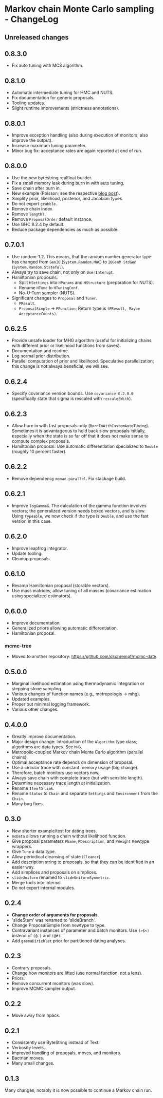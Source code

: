 
# Markov chain Monte Carlo sampling - ChangeLog


## Unreleased changes


## 0.8.3.0

-   Fix auto tuning with MC3 algorithm.


## 0.8.1.0

-   Automatic intermediate tuning for HMC and NUTS.
-   Fix documentation for generic proposals.
-   Tooling updates.
-   Slight runtime improvements (strictness annotations).


## 0.8.0.1

-   Improve exception handling (also during execution of monitors; also improve
    the output).
-   Increase maximum tuning parameter.
-   Minor bug fix: acceptance rates are again reported at end of run.


## 0.8.0.0

-   Use the new bytestring realfloat builder.
-   Fix a small memory leak during burn in with auto tuning.
-   Save chain after burn in.
-   New example (Poisson; see the respective [blog post](https://dschrempf.github.io/coding/2022-06-28-sample-from-a-posterior-using-markov-chain-monte-carlo-algorithms-and-haskell/)).
-   Simplify prior, likelihood, posterior, and Jacobian types.
-   Do not export `grabble`.
-   Remove chain index.
-   Remove `lengthT`.
-   Remove `ProposalOrder` default instance.
-   Use GHC 9.2.4 by default.
-   Reduce package dependencies as much as possible.


## 0.7.0.1

-   Use random-1.2. This means, that the random number generator type has changed
    from `GenIO` (`System.Random.MWC`) to `IOGenM StdGen`
    (`System.Random.Stateful`).
-   Always try to save chain, not only on `UserInterupt`.
-   Hamiltonian proposals:
    -   Split `HSettings` into `HParams` and `HStructure` (preparation for NUTS).
    -   Rename `HTune` to `HTuningConf`.
    -   No-U-Turn sampler (NUTS).
-   Significant changes to `Proposal` and `Tuner`.
    -   `PResult`.
    -   `ProposalSimple` -> `PFunction`; Return type is `(PResult, Maybe AcceptanceCounts)`.


## 0.6.2.5

-   Provide unsafe loader for MHG algorithm (useful for initializing chains with
    different prior or likelihood functions from saves).
-   Documentation and readme.
-   Log normal prior distribution.
-   Parallel computation of prior and likelihood. Speculative parallelization;
    this change is not always beneficial, we will see.


## 0.6.2.4

-   Specify covariance version bounds. Use `covariance-0.2.0.0` (specifically
    state that sigma is rescaled with `rescaleSWith`).


## 0.6.2.3

-   Allow burn in with fast proposals only (`BurnInWithCustomAutoTUning`).
    Sometimes it is advantageous to hold back slow proposals initially, especially
    when the state is so far off that it does not make sense to compute complex
    proposals.
-   Hamiltonian proposal: Use automatic differentiation specialized to `Double`
    (roughly 10 percent faster).


## 0.6.2.2

-   Remove dependency `monad-parallel`. Fix stackage build.


## 0.6.2.1

-   Improve `logGammaG`. The calculation of the gamma function involves vectors;
    the generalized version needs boxed vectors, and is slow. Using `Typeable`, we
    now check if the type is `Double`, and use the fast version in this case.


## 0.6.2.0

-   Improve leapfrog integrator.
-   Update tooling.
-   Cleanup proposals.


## 0.6.1.0

-   Revamp Hamiltonian proposal (storable vectors).
-   Use mass matrices; allow tuning of all masses (covariance estimation using
    specialized estimators).


## 0.6.0.0

-   Improve documentation.
-   Generalized priors allowing automatic differentiation.
-   Hamiltonian proposal.


### mcmc-tree

-   Moved to another repository: <https://github.com/dschrempf/mcmc-date>.


## 0.5.0.0

-   Marginal likelihood estimation using thermodynamic integration or stepping
    stone sampling.
-   Various changes of function names (e.g., metropologis -> mhg).
-   Updated examples.
-   Proper but minimal logging framework.
-   Various other changes.


## 0.4.0.0

-   Greatly improve documentation.
-   Major design change: Introduction of the `Algorithm` type class; algorithms
    are data types. See `MHG`.
-   Metropolic-coupled Markov chain Monte Carlo algorithm (parallel chains).
-   Optimal acceptance rate depends on dimension of proposal.
-   Use a circular trace with constant memory usage (big change).
-   Therefore, batch monitors use vectors now.
-   Always save chain with complete trace (but with sensible length).
-   Determine necessary trace length at initialization.
-   Rename `Item` to `Link`.
-   Rename `Status` to `Chain` and separate `Settings` and `Environment` from the
    `Chain`.
-   Many bug fixes.


## 0.3.0

-   New shorter example/test for dating trees.
-   `noData` allows running a chain without likelihood function.
-   Give proposal parameters `PName`, `PDescription`, and `PWeight` newtype
    wrappers.
-   Give `Tune` a data type.
-   Allow periodical cleansing of state (`Cleaner`).
-   Add description string to proposals, so that they can be identified in an
    easier way.
-   Add simplices and proposals on simplices.
-   `slideUniform` renamed to `slideUniformSymmetric`.
-   Merge tools into internal.
-   Do not export internal modules.


## 0.2.4

-   **Change order of arguments for proposals**.
-   'slideStem' was renamed to 'slideBranch'.
-   Change ProposalSimple from newtype to type.
-   Contravariant instances of parameter and batch monitors. Use `(>$<)` instead
    of `(@.)` and `(@#)`.
-   Add `gammaDirichlet` prior for partitioned dating analyses.


## 0.2.3

-   Contrary proposals.
-   Change how monitors are lifted (use normal function, not a lens).
-   Priors.
-   Remove concurrent monitors (was slow).
-   Improve MCMC sampler output.


## 0.2.2

-   Move away from hpack.


## 0.2.1

-   Consistently use ByteString instead of Text.
-   Verbosity levels.
-   Improved handling of proposals, moves, and monitors.
-   Bactrian moves.
-   Many small changes.


## 0.1.3

Many changes; notably it is now possible to continue a Markov chain run.

